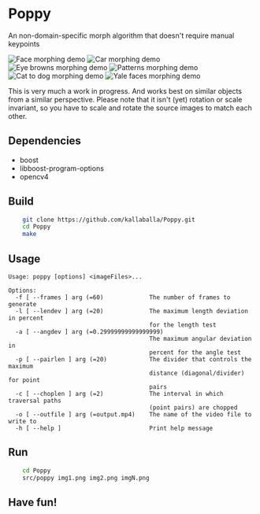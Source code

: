 # Poppy
An non-domain-specific morph algorithm that doesn't require manual keypoints

![Face morphing demo](https://github.com/kallaballa/Poppy/blob/main/demo/faces.gif?raw=true)
![Car morphing demo](https://github.com/kallaballa/Poppy/blob/main/demo/cars.gif?raw=true)
![Eye browns morphing demo](https://github.com/kallaballa/Poppy/blob/main/demo/browns.gif?raw=true)
![Patterns morphing demo](https://github.com/kallaballa/Poppy/blob/main/demo/fract.gif?raw=true)
![Cat to dog morphing demo](https://github.com/kallaballa/Poppy/blob/main/demo/catdog.gif?raw=true)
![Yale faces morphing demo](https://github.com/kallaballa/Poppy/blob/main/demo/yalefaces.gif?raw=true)




This is very much a work in progress. And works best on similar objects from a similar perspective.
Please note that it isn't (yet) rotation or scale invariant, so you have to scale and rotate the source images to match each other.
## Dependencies
* boost
* libboost-program-options
* opencv4

## Build

```bash
    git clone https://github.com/kallaballa/Poppy.git
    cd Poppy
    make
```

## Usage
```
Usage: poppy [options] <imageFiles>...

Options:
  -f [ --frames ] arg (=60)             The number of frames to generate
  -l [ --lendev ] arg (=20)             The maximum length deviation in percent
                                        for the length test
  -a [ --angdev ] arg (=0.29999999999999999)
                                        The maximum angular deviation in 
                                        percent for the angle test
  -p [ --pairlen ] arg (=20)            The divider that controls the maximum 
                                        distance (diagonal/divider) for point 
                                        pairs
  -c [ --choplen ] arg (=2)             The interval in which traversal paths 
                                        (point pairs) are chopped
  -o [ --outfile ] arg (=output.mp4)    The name of the video file to write to
  -h [ --help ]                         Print help message

```

## Run

```bash
    cd Poppy
    src/poppy img1.png img2.png imgN.png
```

## Have fun!


